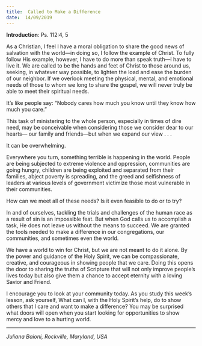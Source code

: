 ```yaml
---
title:  Called to Make a Difference
date:  14/09/2019
---
```


**Introduction**: Ps. 112:4, 5

As a Christian, I feel I have a moral obligation to share the good news of salvation with the world—in doing so, I follow the example of Christ. To fully follow His example, however, I have to do more than speak truth—I have to live it. We are called to be the hands and feet of Christ to those around us, seeking, in whatever way possible, to lighten the load and ease the burden of our neighbor. If we overlook meeting the physical, mental, and emotional needs of those to whom we long to share the gospel, we will never truly be able to meet their spiritual needs.

It’s like people say: “Nobody cares how much you know until they know how much you care.”

This task of ministering to the whole person, especially in times of dire need, may be conceivable when considering those we consider dear to our hearts— our family and friends—but when we expand our view . . .

It can be overwhelming.

Everywhere you turn, something terrible is happening in the world. People are being subjected to extreme violence and oppression, communities are going hungry, children are being exploited and separated from their families, abject poverty is spreading, and the greed and selfishness of leaders at various levels of government victimize those most vulnerable in their communities.

How can we meet all of these needs? Is it even feasible to do or to try?

In and of ourselves, tackling the trials and challenges of the human race as a result of sin is an impossible feat. But when God calls us to accomplish a task, He does not leave us without the means to succeed. We are granted the tools needed to make a difference in our congregations, our communities, and sometimes even the world.

We have a world to win for Christ, but we are not meant to do it alone. By the power and guidance of the Holy Spirit, we can be compassionate, creative, and courageous in showing people that we care. Doing this opens the door to sharing the truths of Scripture that will not only improve people’s lives today but also give them a chance to accept eternity with a loving Savior and Friend.

I encourage you to look at your community today. As you study this week’s lesson, ask yourself, What can I, with the Holy Spirit’s help, do to show others that I care and want to make a difference? You may be surprised what doors will open when you start looking for opportunities to show mercy and love to a hurting world.

---

_Juliana Baioni, Rockville, Maryland, USA_